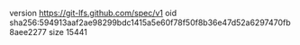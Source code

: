 version https://git-lfs.github.com/spec/v1
oid sha256:594913aaf2ae98299bdc1415a5e60f78f50f8b36e47d52a6297470fb8aee2277
size 15441
